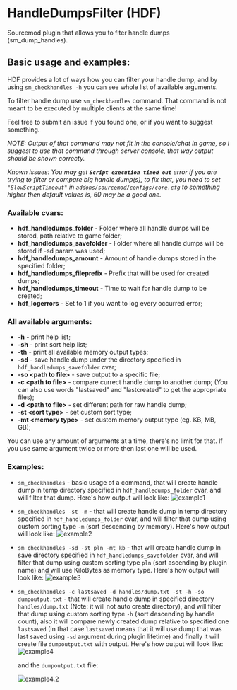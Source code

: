 # HandleDumpsFilter (HDF)

Sourcemod plugin that allows you to fiter handle dumps (sm_dump_handles).

## Basic usage and examples:

HDF provides a lot of ways how you can filter your handle dump, and by using ``sm_checkhandles -h`` you can see whole list of available arguments.

To filter handle dump use ``sm_checkhandles`` command. That command is not meant to be executed by multiple clients at the same time!

Feel free to submit an issue if you found one, or if you want to suggest something.

_NOTE: Output of that command may not fit in the console/chat in game, so I suggest to use that command through server console, that way output should be shown correcty._

_Known issues: You may get **``Script execution timed out``** error if you are trying to filter or compare big handle dump(s), to fix that, you need to set ``"SlowScriptTimeout"`` in ``addons/sourcemod/configs/core.cfg`` to something higher then default values is, 60 may be a good one._

### Available cvars:

* **hdf_handledumps_folder** - Folder where all handle dumps will be stored, path relative to game folder;
* **hdf_handledumps_savefolder** - Folder where all handle dumps will be stored if -sd param was used;
* **hdf_handledumps_amount** - Amount of handle dumps stored in the specified folder;
* **hdf_handledumps_fileprefix** - Prefix that will be used for created dumps;
* **hdf_handledumps_timeout** - Time to wait for handle dump to be created;
* **hdf_logerrors** - Set to 1 if you want to log every occurred error;

### All available arguments:

* **-h** - print help list;
* **-sh** - print sort help list;
* **-th** - print all available memory output types;
* **-sd** - save handle dump under the directory specified in ``hdf_handledumps_savefolder`` cvar;
* **-so \<path to file>** - save output to a specific file;
* **-c \<path to file>** - compare currect handle dump to another dump; (You can also use words \"lastsaved\" and \"lastcreated\" to get the appropriate files);
* **-d \<path to file>** - set different path for raw handle dump;
* **-st \<sort type>** - set custom sort type;
* **-mt \<memory type>** - set custom memory output type (eg. KB, MB, GB);
	
You can use any amount of arguments at a time, there's no limit for that. If you use same argument twice or more then last one will be used.

### Examples:

* ``sm_checkhandles`` - basic usage of a command, that will create handle dump in temp directory specified in ``hdf_handledumps_folder`` cvar, and will filter that dump. Here's how output will look like:
![example1](https://i.imgur.com/VxBIYry.png)

* ``sm_checkhandles -st -m`` - that will create handle dump in temp directory specified in ``hdf_handledumps_folder`` cvar, and will filter that dump using custom sorting type ``-m`` (sort descending by memory). Here's how output will look like:
![example2](https://i.imgur.com/mgOxaLp.png)

* ``sm_checkhandles -sd -st pln -mt kb`` - that will create handle dump in save directory specified in ``hdf_handledumps_savefolder`` cvar, and will filter that dump using custom sorting type ``pln`` (sort ascending by plugin name) and will use KiloBytes as memory type. Here's how output will look like:
![example3](https://i.imgur.com/0ARWpuG.png)

* ``sm_checkhandles -c lastsaved -d handles/dump.txt -st -h -so dumpoutput.txt`` - that will create handle dump in specified directory ``handles/dump.txt`` (Note: it will not auto create directory), and will filter that dump using custom sorting type ``-h`` (sort descending by handle count), also it will compare newly created dump relative to specified one ``lastsaved`` (In that case ``lastsaved`` means that it will use dump that was last saved using ``-sd`` argument during plugin lifetime) and finally it will create file ``dumpoutput.txt`` with output. Here's how output will look like:
![example4](https://i.imgur.com/S7FyWm8.png)

	and the ``dumpoutput.txt`` file:

	![example4.2](https://i.imgur.com/Iw5OxdC.png)
